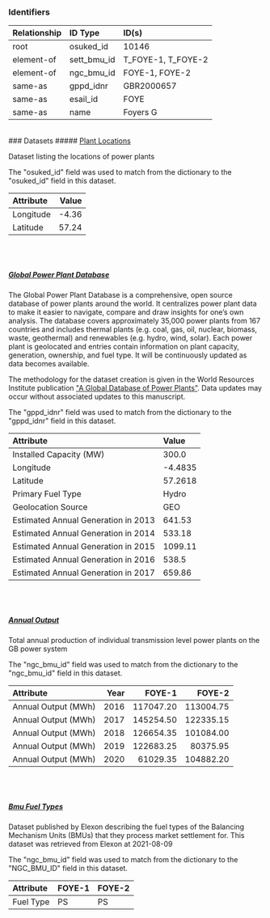 ### Identifiers

| Relationship   | ID Type     | ID(s)              |
|:---------------|:------------|:-------------------|
| root           | osuked_id   | 10146              |
| element-of     | sett_bmu_id | T_FOYE-1, T_FOYE-2 |
| element-of     | ngc_bmu_id  | FOYE-1, FOYE-2     |
| same-as        | gppd_idnr   | GBR2000657         |
| same-as        | esail_id    | FOYE               |
| same-as        | name        | Foyers G           |

<br>
### Datasets
##### <a href="https://raw.githubusercontent.com/OSUKED/Dictionary-Datasets/main/datasets/plant-locations/datapackage.json">Plant Locations</a>

Dataset listing the locations of power plants

The "osuked_id" field was used to match from the dictionary to the "osuked_id" field in this dataset.

| Attribute   |   Value |
|:------------|--------:|
| Longitude   |   -4.36 |
| Latitude    |   57.24 |

<br><br>
##### <a href="https://raw.githubusercontent.com/OSUKED/Dictionary-Datasets/main/datasets/global-power-plant-database/datapackage.json">Global Power Plant Database</a>

The Global Power Plant Database is a comprehensive, open source database of power plants around the world. It centralizes power plant data to make it easier to navigate, compare and draw insights for one’s own analysis. The database covers approximately 35,000 power plants from 167 countries and includes thermal plants (e.g. coal, gas, oil, nuclear, biomass, waste, geothermal) and renewables (e.g. hydro, wind, solar). Each power plant is geolocated and entries contain information on plant capacity, generation, ownership, and fuel type. It will be continuously updated as data becomes available. 

The methodology for the dataset creation is given in the World Resources Institute publication ["A Global Database of Power Plants"](https://www.wri.org/research/global-database-power-plants). Data updates may occur without associated updates to this manuscript.

The "gppd_idnr" field was used to match from the dictionary to the "gppd_idnr" field in this dataset.

| Attribute                           | Value   |
|:------------------------------------|:--------|
| Installed Capacity (MW)             | 300.0   |
| Longitude                           | -4.4835 |
| Latitude                            | 57.2618 |
| Primary Fuel Type                   | Hydro   |
| Geolocation Source                  | GEO     |
| Estimated Annual Generation in 2013 | 641.53  |
| Estimated Annual Generation in 2014 | 533.18  |
| Estimated Annual Generation in 2015 | 1099.11 |
| Estimated Annual Generation in 2016 | 538.5   |
| Estimated Annual Generation in 2017 | 659.86  |

<br><br>
##### <a href="https://raw.githubusercontent.com/OSUKED/Dictionary-Datasets/main/datasets/annual-output/datapackage.json">Annual Output</a>

Total annual production of individual transmission level power plants on the GB power system

The "ngc_bmu_id" field was used to match from the dictionary to the "ngc_bmu_id" field in this dataset.

| Attribute           |   Year |    FOYE-1 |    FOYE-2 |
|:--------------------|-------:|----------:|----------:|
| Annual Output (MWh) |   2016 | 117047.20 | 113004.75 |
| Annual Output (MWh) |   2017 | 145254.50 | 122335.15 |
| Annual Output (MWh) |   2018 | 126654.35 | 101084.00 |
| Annual Output (MWh) |   2019 | 122683.25 |  80375.95 |
| Annual Output (MWh) |   2020 |  61029.35 | 104882.20 |

<br><br>
##### <a href="https://raw.githubusercontent.com/OSUKED/Dictionary-Datasets/main/datasets/bmu-fuel-types/datapackage.json">Bmu Fuel Types</a>

Dataset published by Elexon describing the fuel types of the Balancing Mechanism Units (BMUs) that they process market settlement for. This dataset was retrieved from Elexon at 2021-08-09

The "ngc_bmu_id" field was used to match from the dictionary to the "NGC_BMU_ID" field in this dataset.

| Attribute   | FOYE-1   | FOYE-2   |
|:------------|:---------|:---------|
| Fuel Type   | PS       | PS       |
